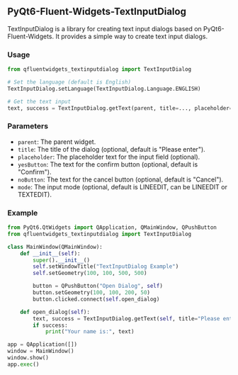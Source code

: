 ## PyQt6-Fluent-Widgets-TextInputDialog

TextInputDialog is a library for creating text input dialogs based on PyQt6-Fluent-Widgets. It provides a simple way to create text input dialogs.


### Usage

```python
from qfluentwidgets_textinputdialog import TextInputDialog

# Set the language (default is English)
TextInputDialog.setLanguage(TextInputDialog.Language.ENGLISH)

# Get the text input
text, success = TextInputDialog.getText(parent, title=..., placeholder=..., yesButton=..., noButton=..., mode=...)
```

### Parameters

- `parent`: The parent widget.
- `title`: The title of the dialog (optional, default is "Please enter").
- `placeholder`: The placeholder text for the input field (optional).
- `yesButton`: The text for the confirm button (optional, default is "Confirm").
- `noButton`: The text for the cancel button (optional, default is "Cancel").
- `mode`: The input mode (optional, default is LINEEDIT, can be LINEEDIT or TEXTEDIT).

### Example

```python
from PyQt6.QtWidgets import QApplication, QMainWindow, QPushButton
from qfluentwidgets_textinputdialog import TextInputDialog

class MainWindow(QMainWindow):
    def __init__(self):
        super().__init__()
        self.setWindowTitle("TextInputDialog Example")
        self.setGeometry(100, 100, 500, 500)

        button = QPushButton("Open Dialog", self)
        button.setGeometry(100, 100, 200, 50)
        button.clicked.connect(self.open_dialog)

    def open_dialog(self):
        text, success = TextInputDialog.getText(self, title="Please enter your name", placeholder="Enter your name", yesButton="OK", noButton="Cancel")
        if success:
            print("Your name is:", text)

app = QApplication([])
window = MainWindow()
window.show()
app.exec()
```
